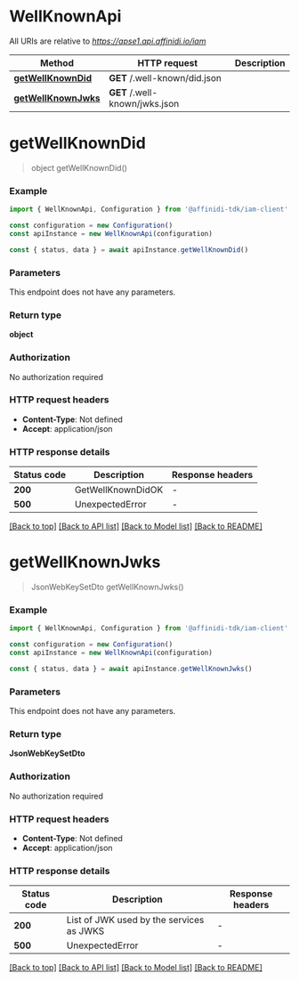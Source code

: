 # WellKnownApi

All URIs are relative to *https://apse1.api.affinidi.io/iam*

| Method                                    | HTTP request                   | Description |
| ----------------------------------------- | ------------------------------ | ----------- |
| [**getWellKnownDid**](#getwellknowndid)   | **GET** /.well-known/did.json  |             |
| [**getWellKnownJwks**](#getwellknownjwks) | **GET** /.well-known/jwks.json |             |

# **getWellKnownDid**

> object getWellKnownDid()

### Example

```typescript
import { WellKnownApi, Configuration } from '@affinidi-tdk/iam-client'

const configuration = new Configuration()
const apiInstance = new WellKnownApi(configuration)

const { status, data } = await apiInstance.getWellKnownDid()
```

### Parameters

This endpoint does not have any parameters.

### Return type

**object**

### Authorization

No authorization required

### HTTP request headers

- **Content-Type**: Not defined
- **Accept**: application/json

### HTTP response details

| Status code | Description       | Response headers |
| ----------- | ----------------- | ---------------- |
| **200**     | GetWellKnownDidOK | -                |
| **500**     | UnexpectedError   | -                |

[[Back to top]](#) [[Back to API list]](../README.md#documentation-for-api-endpoints) [[Back to Model list]](../README.md#documentation-for-models) [[Back to README]](../README.md)

# **getWellKnownJwks**

> JsonWebKeySetDto getWellKnownJwks()

### Example

```typescript
import { WellKnownApi, Configuration } from '@affinidi-tdk/iam-client'

const configuration = new Configuration()
const apiInstance = new WellKnownApi(configuration)

const { status, data } = await apiInstance.getWellKnownJwks()
```

### Parameters

This endpoint does not have any parameters.

### Return type

**JsonWebKeySetDto**

### Authorization

No authorization required

### HTTP request headers

- **Content-Type**: Not defined
- **Accept**: application/json

### HTTP response details

| Status code | Description                              | Response headers |
| ----------- | ---------------------------------------- | ---------------- |
| **200**     | List of JWK used by the services as JWKS | -                |
| **500**     | UnexpectedError                          | -                |

[[Back to top]](#) [[Back to API list]](../README.md#documentation-for-api-endpoints) [[Back to Model list]](../README.md#documentation-for-models) [[Back to README]](../README.md)
